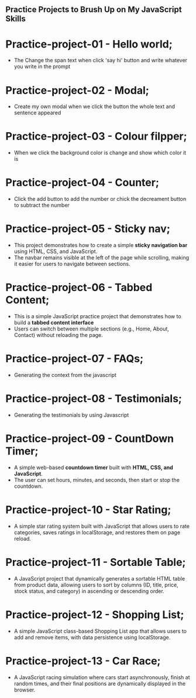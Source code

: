 ## Practice Projects to Brush Up on My JavaScript Skills

# Practice-project-01 - Hello world;
- The Change the span text when click 'say hi' button and write whatever you write in the prompt

# Practice-project-02 - Modal;
- Create my own modal when we click the button the whole text and sentence appeared

# Practice-project-03 - Colour filpper;
- When we click the background color is change and show which color it is

# Practice-project-04 - Counter;
- Click the add button to add the number or chick the decreament button to subtract the number

# Practice-project-05 - Sticky nav;
- This project demonstrates how to create a simple **sticky navigation bar** using HTML, CSS, and JavaScript.
- The navbar remains visible at the left of the page while scrolling, making it easier for users to navigate between sections.

# Practice-project-06 - Tabbed Content;
- This is a simple JavaScript practice project that demonstrates how to build a **tabbed content interface**
- Users can switch between multiple sections (e.g., Home, About, Contact) without reloading the page.

# Practice-project-07 - FAQs;
- Generating the context from the javascript

# Practice-project-08 - Testimonials;
- Generating the testimonials by using Javascript

# Practice-project-09 - CountDown Timer;
- A simple web-based **countdown timer** built with **HTML, CSS, and JavaScript**.
- The user can set hours, minutes, and seconds, then start or stop the countdown.

# Practice-project-10 - Star Rating;
- A simple star rating system built with JavaScript that allows users to rate categories, saves ratings in localStorage, and restores them on page reload.

# Practice-project-11 - Sortable Table;
- A JavaScript project that dynamically generates a sortable HTML table from product data, allowing users to sort by columns (ID, title, price, stock status, and category) in ascending or descending order.


# Practice-project-12 - Shopping List;
- A simple JavaScript class-based Shopping List app that allows users to add and remove items, with data persistence using localStorage.

# Practice-project-13 - Car Race;
- A JavaScript racing simulation where cars start asynchronously, finish at random times, and their final positions are dynamically displayed in the browser.
